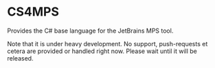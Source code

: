 # CS4MPS

Provides the C# base language for the JetBrains MPS tool.

Note that it is under heavy development. No support, push-requests et cetera
are provided or handled right now. Please wait until it will be released.
